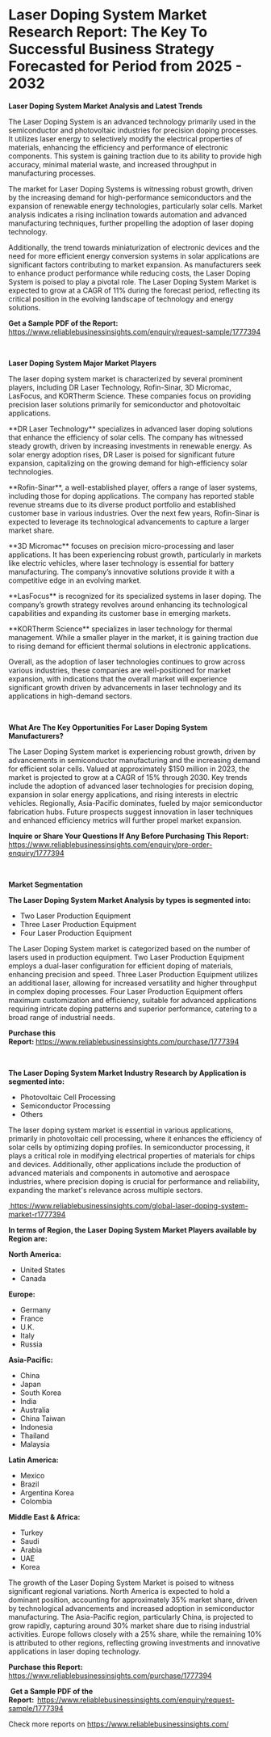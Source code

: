 <p><h1>Laser Doping System Market Research Report: The Key To Successful Business Strategy Forecasted for Period from 2025 - 2032</h1></p><p><strong>Laser Doping System Market Analysis and Latest Trends</strong></p>
<p><p>The Laser Doping System is an advanced technology primarily used in the semiconductor and photovoltaic industries for precision doping processes. It utilizes laser energy to selectively modify the electrical properties of materials, enhancing the efficiency and performance of electronic components. This system is gaining traction due to its ability to provide high accuracy, minimal material waste, and increased throughput in manufacturing processes.</p><p>The market for Laser Doping Systems is witnessing robust growth, driven by the increasing demand for high-performance semiconductors and the expansion of renewable energy technologies, particularly solar cells. Market analysis indicates a rising inclination towards automation and advanced manufacturing techniques, further propelling the adoption of laser doping technology.</p><p>Additionally, the trend towards miniaturization of electronic devices and the need for more efficient energy conversion systems in solar applications are significant factors contributing to market expansion. As manufacturers seek to enhance product performance while reducing costs, the Laser Doping System is poised to play a pivotal role. The Laser Doping System Market is expected to grow at a CAGR of 11% during the forecast period, reflecting its critical position in the evolving landscape of technology and energy solutions.</p></p>
<p><strong>Get a Sample PDF of the Report:&nbsp;</strong> <a href="https://www.reliablebusinessinsights.com/enquiry/request-sample/1777394?utm_campaign=2739&utm_medium=2&utm_source=Github&utm_content=ia&utm_term=27022025&utm_id=laser-doping-system">https://www.reliablebusinessinsights.com/enquiry/request-sample/1777394</a></p>
<p>&nbsp;</p>
<p><strong>Laser Doping System Major Market Players</strong></p>
<p><p>The laser doping system market is characterized by several prominent players, including DR Laser Technology, Rofin-Sinar, 3D Micromac, LasFocus, and KORTherm Science. These companies focus on providing precision laser solutions primarily for semiconductor and photovoltaic applications.</p><p>**DR Laser Technology** specializes in advanced laser doping solutions that enhance the efficiency of solar cells. The company has witnessed steady growth, driven by increasing investments in renewable energy. As solar energy adoption rises, DR Laser is poised for significant future expansion, capitalizing on the growing demand for high-efficiency solar technologies.</p><p>**Rofin-Sinar**, a well-established player, offers a range of laser systems, including those for doping applications. The company has reported stable revenue streams due to its diverse product portfolio and established customer base in various industries. Over the next few years, Rofin-Sinar is expected to leverage its technological advancements to capture a larger market share.</p><p>**3D Micromac** focuses on precision micro-processing and laser applications. It has been experiencing robust growth, particularly in markets like electric vehicles, where laser technology is essential for battery manufacturing. The company’s innovative solutions provide it with a competitive edge in an evolving market.</p><p>**LasFocus** is recognized for its specialized systems in laser doping. The company’s growth strategy revolves around enhancing its technological capabilities and expanding its customer base in emerging markets.</p><p>**KORTherm Science** specializes in laser technology for thermal management. While a smaller player in the market, it is gaining traction due to rising demand for efficient thermal solutions in electronic applications.</p><p>Overall, as the adoption of laser technologies continues to grow across various industries, these companies are well-positioned for market expansion, with indications that the overall market will experience significant growth driven by advancements in laser technology and its applications in high-demand sectors.</p></p>
<p>&nbsp;</p>
<p><strong>What Are The Key Opportunities For Laser Doping System Manufacturers?</strong></p>
<p><p>The Laser Doping System market is experiencing robust growth, driven by advancements in semiconductor manufacturing and the increasing demand for efficient solar cells. Valued at approximately $150 million in 2023, the market is projected to grow at a CAGR of 15% through 2030. Key trends include the adoption of advanced laser technologies for precision doping, expansion in solar energy applications, and rising interests in electric vehicles. Regionally, Asia-Pacific dominates, fueled by major semiconductor fabrication hubs. Future prospects suggest innovation in laser techniques and enhanced efficiency metrics will further propel market expansion.</p></p>
<p><strong>Inquire or Share Your Questions If Any Before Purchasing This Report:</strong> <a href="https://www.reliablebusinessinsights.com/enquiry/pre-order-enquiry/1777394?utm_campaign=2739&utm_medium=2&utm_source=Github&utm_content=ia&utm_term=27022025&utm_id=laser-doping-system">https://www.reliablebusinessinsights.com/enquiry/pre-order-enquiry/1777394</a></p>
<p>&nbsp;</p>
<p><strong>Market Segmentation</strong></p>
<p><strong>The Laser Doping System Market Analysis by types is segmented into:</strong></p>
<p><ul><li>Two Laser Production Equipment</li><li>Three Laser Production Equipment</li><li>Four Laser Production Equipment</li></ul></p>
<p><p>The Laser Doping System market is categorized based on the number of lasers used in production equipment. Two Laser Production Equipment employs a dual-laser configuration for efficient doping of materials, enhancing precision and speed. Three Laser Production Equipment utilizes an additional laser, allowing for increased versatility and higher throughput in complex doping processes. Four Laser Production Equipment offers maximum customization and efficiency, suitable for advanced applications requiring intricate doping patterns and superior performance, catering to a broad range of industrial needs.</p></p>
<p><strong>Purchase this Report:&nbsp;</strong><a href="https://www.reliablebusinessinsights.com/purchase/1777394?utm_campaign=2739&utm_medium=2&utm_source=Github&utm_content=ia&utm_term=27022025&utm_id=laser-doping-system">https://www.reliablebusinessinsights.com/purchase/1777394</a></p>
<p>&nbsp;</p>
<p><strong>The Laser Doping System Market Industry Research by Application is segmented into:</strong></p>
<p><ul><li>Photovoltaic Cell Processing</li><li>Semiconductor Processing</li><li>Others</li></ul></p>
<p><p>The laser doping system market is essential in various applications, primarily in photovoltaic cell processing, where it enhances the efficiency of solar cells by optimizing doping profiles. In semiconductor processing, it plays a critical role in modifying electrical properties of materials for chips and devices. Additionally, other applications include the production of advanced materials and components in automotive and aerospace industries, where precision doping is crucial for performance and reliability, expanding the market's relevance across multiple sectors.</p></p>
<p><a href="https://www.reliablebusinessinsights.com/global-laser-doping-system-market-r1777394?utm_campaign=2739&utm_medium=2&utm_source=Github&utm_content=ia&utm_term=27022025&utm_id=laser-doping-system">&nbsp;https://www.reliablebusinessinsights.com/global-laser-doping-system-market-r1777394</a></p>
<p><strong>In terms of Region, the Laser Doping System Market Players available by Region are:</strong></p>
<p>
    <p> <strong> North America: </strong>
        <ul>
            <li>United States</li>
            <li>Canada</li>
        </ul>
        </p> 
    <p> <strong> Europe: </strong>
        <ul>
            <li>Germany</li>
            <li>France</li>
            <li>U.K.</li>
            <li>Italy</li>
            <li>Russia</li>
        </ul>
        </p> 
    <p> <strong> Asia-Pacific: </strong>
        <ul>
            <li>China</li>
            <li>Japan</li>
            <li>South Korea</li>
            <li>India</li>
            <li>Australia</li>
            <li>China Taiwan</li>
            <li>Indonesia</li>
            <li>Thailand</li>
            <li>Malaysia</li>
        </ul>
        </p> 
    <p> <strong> Latin America: </strong>
        <ul>
            <li>Mexico</li>
            <li>Brazil</li>
            <li>Argentina Korea</li>
            <li>Colombia</li>
        </ul>
        </p> 
    <p> <strong> Middle East & Africa: </strong>
        <ul>
            <li>Turkey</li>
            <li>Saudi</li>
            <li>Arabia</li>
            <li>UAE</li>
            <li>Korea</li>
        </ul>
    </p>
    </p>
<p><p>The growth of the Laser Doping System Market is poised to witness significant regional variations. North America is expected to hold a dominant position, accounting for approximately 35% market share, driven by technological advancements and increased adoption in semiconductor manufacturing. The Asia-Pacific region, particularly China, is projected to grow rapidly, capturing around 30% market share due to rising industrial activities. Europe follows closely with a 25% share, while the remaining 10% is attributed to other regions, reflecting growing investments and innovative applications in laser doping technology.</p></p>
<p><strong>Purchase this Report: </strong><a href="https://www.reliablebusinessinsights.com/purchase/1777394?utm_campaign=2739&utm_medium=2&utm_source=Github&utm_content=ia&utm_term=27022025&utm_id=laser-doping-system">https://www.reliablebusinessinsights.com/purchase/1777394</a></p>
<p>&nbsp;<strong>Get a Sample PDF of the Report:&nbsp;&nbsp;</strong><a href="https://www.reliablebusinessinsights.com/enquiry/request-sample/1777394?utm_campaign=2739&utm_medium=2&utm_source=Github&utm_content=ia&utm_term=27022025&utm_id=laser-doping-system">https://www.reliablebusinessinsights.com/enquiry/request-sample/1777394</a></p>
<p><strong></strong></p>
<p>Check more reports on <a href="https://www.reliablebusinessinsights.com/?utm_campaign=2739&utm_medium=2&utm_source=Github&utm_content=ia&utm_term=27022025&utm_id=laser-doping-system">https://www.reliablebusinessinsights.com/</a></p>